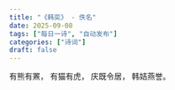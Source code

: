 ```yaml
---
title: "《韩奕》 - 佚名"
date: 2025-09-08
tags: ["每日一诗", "自动发布"]
categories: ["诗词"]
draft: false
---
```


有熊有罴，
有猫有虎，
庆既令居，
韩姞燕誉。

